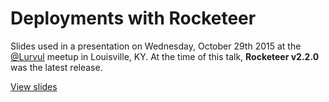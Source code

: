 Deployments with Rocketeer
==============

Slides used in a presentation on Wednesday, October 29th 2015 at the [@Lurvul](http://laravel-louisville.github.io/meetup/) meetup in Louisville, KY.  At the time of this talk, **Rocketeer v2.2.0** was the latest release.

[View slides](http://bkuhl.github.io/talk-deployments-with-rocketeer)
